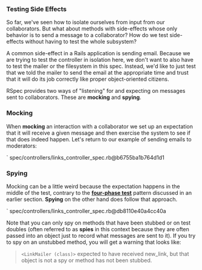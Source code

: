 ### Testing Side Effects

So far, we've seen how to isolate ourselves from input from our collaborators.
But what about methods with side-effects whose only behavior is to send a
message to a collaborator? How do we test side-effects without having to test
the whole subsystem?

A common side-effect in a Rails application is sending email. Because we are
trying to test the controller in isolation here, we don't want to also have to
test the mailer or the filesystem in this spec.  Instead, we'd like to just test
that we told the mailer to send the email at the appropriate time and trust that
it will do its job correctly like proper object-oriented citizens.

RSpec provides two ways of "listening" for and expecting on  messages sent to
collaborators. These are **mocking** and **spying**.

### Mocking

When **mocking** an interaction with a collaborator we set up an expectation
that it will receive a given message and then exercise the system to see if that
does indeed happen. Let's return to our example of sending emails to moderators:

` spec/controllers/links_controller_spec.rb@b6755ba1b764d1d1

### Spying

Mocking can be a little weird because the expectation happens in the middle of
the test, contrary to the [**four-phase test**](#fourphasetest) pattern
discussed in an earlier section. **Spying** on the other hand does follow that
approach.

` spec/controllers/links_controller_spec.rb@db8110e40a4cc40a

Note that you can only spy on methods that have been stubbed or on test doubles
(often referred to as **spies** in this context because they are often passed
into an object just to record what messages are sent to it). If you try to spy
on an unstubbed method, you will get a warning that looks like:

> `<LinkMailer (class)>` expected to have received new_link, but that object is
> not a spy or method has not been stubbed.
